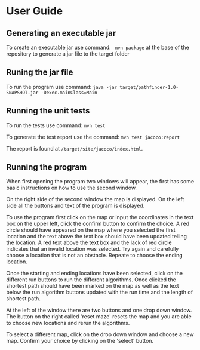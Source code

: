 # User Guide

## Generating an executable jar

To create an executable jar use command:
` mvn package`
at the base of the repository to generate a jar file to the target folder

## Runing the jar file

To run the program use command:
`java -jar target/pathfinder-1.0-SNAPSHOT.jar -Dexec.mainClass=Main`

## Running the unit tests

To run the tests use command:
`mvn test`

To generate the test report use the command:
`mvn test jacoco:report`

The report is found at `/target/site/jacoco/index.html`.

## Running the program

When first opening the program two windows will appear, the first has some basic instructions on how to use the second window.

On the right side of the second window the map is displayed. On the left side all the buttons and text of the program is displayed. 

To use the program first click on the map or input the coordinates in the text box on the upper left, click the confirm button to confirm the choice. A red circle should have appeared on the map where you selected the first location and the text above the text box should have been updated telling the location. A red text above the text box and the lack of red circle indicates that an invalid location was selected. Try again and carefully choose a location that is not an obstacle. Repeate to choose the ending location.

Once the starting and ending locations have been selected, click on the different run buttons to run the different algorithms. Once clicked the shortest path should have been marked on the map as well as the text below the run algorithm buttons updated with the run time and the length of shortest path.

At the left of the window there are two buttons and one drop down window. The button on the right called 'reset maze' resets the map and you are able to choose new locations and rerun the algorithms. 

To select a different map, click on the drop down window and choose a new map. Confirm your choice by clicking on the 'select' button.
